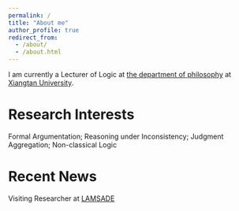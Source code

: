```yaml
---
permalink: /
title: "About me"
author_profile: true
redirect_from: 
  - /about/
  - /about.html
---
```


I am currently a Lecturer of Logic  at [the department of philosophy](https://bqsy.xtu.edu.cn) at  [Xiangtan University](https://en.xtu.edu.cn).

Research Interests
======
Formal Argumentation; Reasoning under Inconsistency; Judgment Aggregation; Non-classical Logic

Recent News
======

Visiting Researcher at [LAMSADE](https://www.lamsade.dauphine.fr/fr.html) 

